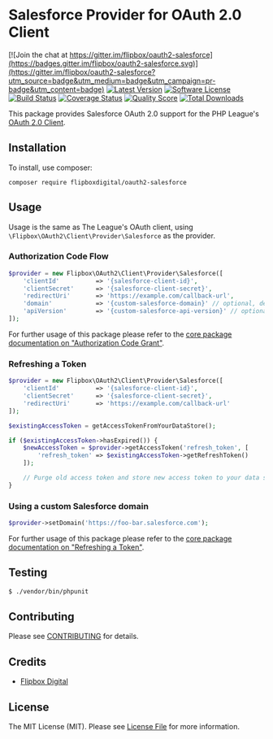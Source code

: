 # Salesforce Provider for OAuth 2.0 Client
[![Join the chat at https://gitter.im/flipbox/oauth2-salesforce](https://badges.gitter.im/flipbox/oauth2-salesforce.svg)](https://gitter.im/flipbox/oauth2-salesforce?utm_source=badge&utm_medium=badge&utm_campaign=pr-badge&utm_content=badge)
[![Latest Version](https://img.shields.io/github/release/flipbox/oauth2-salesforce.svg?style=flat-square)](https://github.com/flipbox/oauth2-salesforce/releases)
[![Software License](https://img.shields.io/badge/license-MIT-brightgreen.svg?style=flat-square)](LICENSE.md)
[![Build Status](https://img.shields.io/travis/flipbox/oauth2-salesforce/master.svg?style=flat-square)](https://travis-ci.org/flipbox/oauth2-salesforce)
[![Coverage Status](https://img.shields.io/scrutinizer/coverage/g/flipbox/oauth2-salesforce.svg?style=flat-square)](https://scrutinizer-ci.com/g/flipbox/oauth2-salesforce/code-structure)
[![Quality Score](https://img.shields.io/scrutinizer/g/flipbox/oauth2-salesforce.svg?style=flat-square)](https://scrutinizer-ci.com/g/flipbox/oauth2-salesforce)
[![Total Downloads](https://img.shields.io/packagist/dt/flipboxdigital/oauth2-salesforce.svg?style=flat-square)](https://packagist.org/packages/flipboxdigital/oauth2-salesforce)

This package provides Salesforce OAuth 2.0 support for the PHP League's [OAuth 2.0 Client](https://github.com/flipbox/oauth2-client).

## Installation

To install, use composer:

```
composer require flipboxdigital/oauth2-salesforce
```

## Usage

Usage is the same as The League's OAuth client, using `\Flipbox\OAuth2\Client\Provider\Salesforce` as the provider.

### Authorization Code Flow

```php
$provider = new Flipbox\OAuth2\Client\Provider\Salesforce([
    'clientId'          => '{salesforce-client-id}',
    'clientSecret'      => '{salesforce-client-secret}',
    'redirectUri'       => 'https://example.com/callback-url',
    'domain'            => '{custom-salesforce-domain}' // optional, defaults to https://login.salesforce.com
    'apiVersion'        => '{custom-salesforce-api-version}' // optional, defaults to v21.0
]);
```
For further usage of this package please refer to the [core package documentation on "Authorization Code Grant"](https://github.com/thephpleague/oauth2-client#usage).

### Refreshing a Token

```php
$provider = new Flipbox\OAuth2\Client\Provider\Salesforce([
    'clientId'          => '{salesforce-client-id}',
    'clientSecret'      => '{salesforce-client-secret}',
    'redirectUri'       => 'https://example.com/callback-url'
]);

$existingAccessToken = getAccessTokenFromYourDataStore();

if ($existingAccessToken->hasExpired()) {
    $newAccessToken = $provider->getAccessToken('refresh_token', [
        'refresh_token' => $existingAccessToken->getRefreshToken()
    ]);

    // Purge old access token and store new access token to your data store.
}
```

### Using a custom Salesforce domain

```php
$provider->setDomain('https://foo-bar.salesforce.com');
```

For further usage of this package please refer to the [core package documentation on "Refreshing a Token"](https://github.com/thephpleague/oauth2-client#refreshing-a-token).


## Testing

``` bash
$ ./vendor/bin/phpunit
```

## Contributing

Please see [CONTRIBUTING](https://github.com/flipbox/oauth2-salesforce/blob/master/CONTRIBUTING.md) for details.


## Credits

- [Flipbox Digital](https://github.com/flipbox)


## License

The MIT License (MIT). Please see [License File](https://github.com/flipbox/oauth2-salesforce/blob/master/LICENSE) for more information.